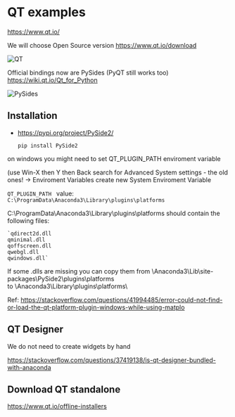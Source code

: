 # QT examples

https://www.qt.io/

We will choose Open Source version
https://www.qt.io/download

![QT](https://upload.wikimedia.org/wikipedia/commons/thumb/0/0b/Qt_logo_2016.svg/175px-Qt_logo_2016.svg.png)

Official bindings now are PySides (PyQT still works too)
https://wiki.qt.io/Qt_for_Python

![PySides](https://qt-wiki-uploads.s3.amazonaws.com/images/3/33/Py-128.png)

## Installation
* https://pypi.org/project/PySide2/

    `pip install PySide2`
    
on windows you might need to set QT_PLUGIN_PATH enviroment variable

(use Win-X then Y then Back search for Advanced System settings - the old ones! -> Enviroment Variables 
create new System Enviroment Variable

`QT_PLUGIN_PATH `
value:
`C:\ProgramData\Anaconda3\Library\plugins\platforms`

C:\ProgramData\Anaconda3\Library\plugins\platforms
should contain the following files:

    `qdirect2d.dll
    qminimal.dll
    qoffscreen.dll
    qwebgl.dll
    qwindows.dll`

If some .dlls are missing you can copy them from 
\Anaconda3\Lib\site-packages\PySide2\plugins\platforms\
to \Anaconda3\Library\plugins\platforms\

Ref: https://stackoverflow.com/questions/41994485/error-could-not-find-or-load-the-qt-platform-plugin-windows-while-using-matplo

## QT Designer 
We do not need to create widgets by hand

https://stackoverflow.com/questions/37419138/is-qt-designer-bundled-with-anaconda

## Download QT standalone
https://www.qt.io/offline-installers

    


